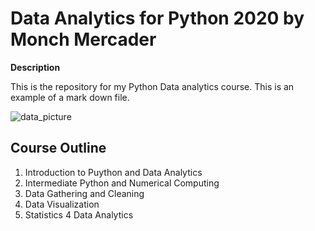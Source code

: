 # Data Analytics for Python 2020 by Monch Mercader

**Description**

This is the repository for my Python Data analytics course.
This is an example of a mark down file. 

![data_picture](https://media.giphy.com/media/MM0Jrc8BHKx3y/giphy.gif)


## Course Outline

1. Introduction to Puython and Data Analytics
2. Intermediate Python and Numerical Computing
3. Data Gathering and Cleaning
4. Data Visualization
5. Statistics 4 Data Analytics
